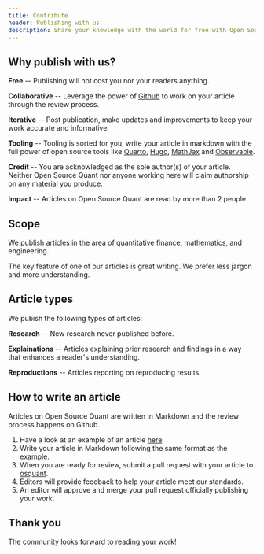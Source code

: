 ```yaml
---
title: Contribute
header: Publishing with us
description: Share your knowledge with the world for free with Open Source Quant.
---
```


## Why publish with us?

**Free** -- Publishing will not cost you nor your readers anything.

**Collaborative** -- Leverage the power of [Github](https://github.com/) to work on your article through the review process.

**Iterative** -- Post publication, make updates and improvements to keep your work accurate and informative.

**Tooling** -- Tooling is sorted for you, write your article in markdown with the full power of open source tools like [Quarto](https://quarto.org/), [Hugo](https://gohugo.io/), [MathJax](https://www.mathjax.org/) and [Observable](https://observablehq.com/).

**Credit** -- You are acknowledged as the sole author(s) of your article. Neither Open Source Quant nor anyone working here will claim authorship on any material you produce.

**Impact** -- Articles on Open Source Quant are read by more than 2 people.

## Scope

We publish articles in the area of quantitative finance, mathematics, and engineering.

The key feature of one of our articles is great writing. We prefer less jargon and more understanding.

## Article types

We pubish the following types of articles:

**Research** -- New research never published before.

**Explainations** -- Articles explaining prior research and findings in a way that enhances a reader's understanding.

**Reproductions** -- Articles reporting on reproducing results.

## How to write an article

Articles on Open Source Quant are written in Markdown and the review process happens on Github.

1. Have a look at an example of an article [here](https://github.com/robolyst/osquant/tree/main/content/papers/why-returns-are-not-gaussian).
1. Write your article in Markdown following the same format as the example.
1. When you are ready for review, submit a pull request with your article to [osquant](https://github.com/robolyst/osquant).
1. Editors will provide feedback to help your article meet our standards.
1. An editor will approve and merge your pull request officially publishing your work.

## Thank you

The community looks forward to reading your work!